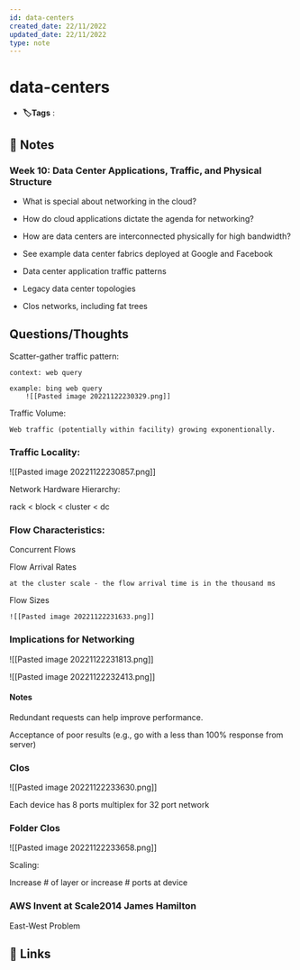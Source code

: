 ```yaml
---
id: data-centers
created_date: 22/11/2022
updated_date: 22/11/2022
type: note
---
```


#  data-centers

- **🏷️Tags** :  

[](#anki-card)

## 📝 Notes

### Week 10: Data Center Applications, Traffic, and Physical Structure  

- What is special about networking in the cloud?
	
- How do cloud applications dictate the agenda for networking?
	
- How are data centers are interconnected physically for high bandwidth?

	
	
- See example data center fabrics deployed at Google and Facebook
- Data center application traffic patterns  
- Legacy data center topologies  
- Clos networks, including fat trees  

## Questions/Thoughts

Scatter-gather traffic pattern:

	context: web query

	example: bing web query 
		![[Pasted image 20221122230329.png]]

Traffic Volume:

	Web traffic (potentially within facility) growing exponentionally.

### Traffic Locality:

![[Pasted image 20221122230857.png]]

Network Hardware Hierarchy:

rack < block < cluster < dc

### Flow Characteristics:

Concurrent Flows

Flow Arrival Rates

	at the cluster scale - the flow arrival time is in the thousand ms

Flow Sizes

	![[Pasted image 20221122231633.png]]

### Implications for Networking

![[Pasted image 20221122231813.png]]

![[Pasted image 20221122232413.png]]

#### Notes

Redundant requests can help improve performance.

Acceptance of poor results (e.g., go with a less than 100% response from server)

### Clos

![[Pasted image 20221122233630.png]]

Each device has 8 ports multiplex for 32 port network

### Folder Clos

![[Pasted image 20221122233658.png]]

Scaling:

Increase # of layer or increase # ports at device

### AWS Invent at Scale2014 James Hamilton

East-West Problem



## 🔗 Links
